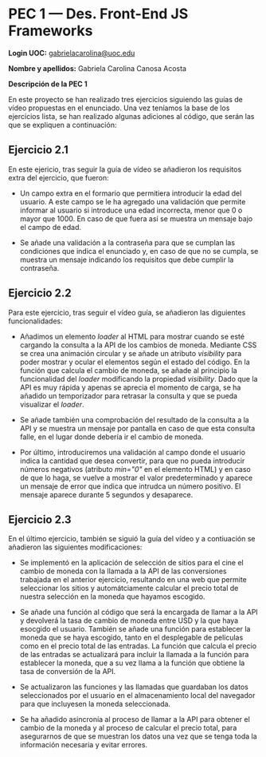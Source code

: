 # PEC 1 — Des. Front-End JS Frameworks

**Login UOC:** gabrielacarolina@uoc.edu

**Nombre y apellidos:** Gabriela Carolina Canosa Acosta

**Descripción de la PEC 1**

En este proyecto se han realizado tres ejercicios siguiendo las guías de vídeo propuestas en el enunciado. Una vez teníamos la base de los ejercicios lista, se han realizado algunas adiciones al código, que serán las que se expliquen a continuación:

## Ejercicio 2.1

En este ejericio, tras seguir la guía de vídeo se añadieron los requisitos extra del ejercicio, que fueron:

- Un campo extra en el formario que permitiera introducir la edad del usuario. A este campo se le ha agregado una validación que permite informar al usuario si introduce una edad incorrecta, menor que 0 o mayor que 1000. En caso de que fuera así se muestra un mensaje bajo el campo de edad.

- Se añade una validación a la contraseña para que se cumplan las condiciones que indica el enunciado y, en caso de que no se cumpla, se muestra un mensaje indicando los requisitos que debe cumplir la contraseña.

## Ejercicio 2.2

Para este ejercicio, tras seguir el vídeo guía, se añadieron las diguientes funcionalidades:

- Añadimos un elemento *loader* al HTML para mostrar cuando se esté cargando la consulta a la API de los cambios de moneda. Mediante CSS se crea una animación circular y se añade un atributo _visibility_ para poder mostrar y ocular el elementos según el estado del código. En la función que calcula el cambio de moneda, se añade al principio la funcionalidad del *loader* modificando la propiedad *visibility*. Dado que la API es muy rápida y apenas se aprecia el momento de carga, se ha añadido un temporizador para retrasar la consulta y que se pueda visualizar el *loader*.

- Se añade también una comprobación del resultado de la consulta a la API y se muestra un mensaje por pantalla en caso de que esta consulta falle, en el lugar donde debería ir el cambio de moneda. 

- Por último, introduciremos una validación al campo donde el usuario indica la cantidad que desea convertir, para que no pueda introducir números negativos (atributo *min="0"* en el elemento HTML) y en caso de que lo haga, se vuelve a mostrar el valor predeterminado y aparece un mensaje de error que indica que intrudca un número positivo. El mensaje aparece durante 5 segundos y desaparece.

## Ejercicio 2.3

En el último ejercicio, también se siguió la guía del vídeo y a contiuación se añadieron las siguientes modificaciones:

- Se implementó en la aplicación de selección de sitios para el cine el cambio de moneda con la llamada a la API de las conversiones trabajada en el anterior ejercicio, resultando en una web que permite seleccionar los sitios y automátciamente calcular el precio total de nuestra selección en la moneda que hayamos escogido.

- Se añade una función al código que será la encargada de llamar a la API y devolverá la tasa de cambio de moneda entre USD y la que haya esocgido el usuario. También se añade una función para establecer la moneda que se haya escogido, tanto en el desplegable de películas como en el precio total de las entradas. La función que calcula el precio de las entradas se actualizará para incluir la llamada a la función para establecer la moneda, que a su vez llama a la función que obtiene la tasa de conversión de la API. 

- Se actualizaron las funciones y las llamadas que guardaban los datos seleccionados por el usuario en el almacenamiento local del navegador para que incluyesen la moneda seleccionada.

- Se ha añadido asincronía al proceso de llamar a la API para obtener el cambio de la moneda y al proceso de calcular el precio total, para asegurarnos de que se muestran los datos una vez que se tenga toda la información necesaria y evitar errores.